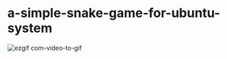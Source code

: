 # a-simple-snake-game-for-ubuntu-system

![ezgif com-video-to-gif](https://user-images.githubusercontent.com/73737391/219854849-e0d58373-a811-4554-9340-58a412c0223a.gif)
